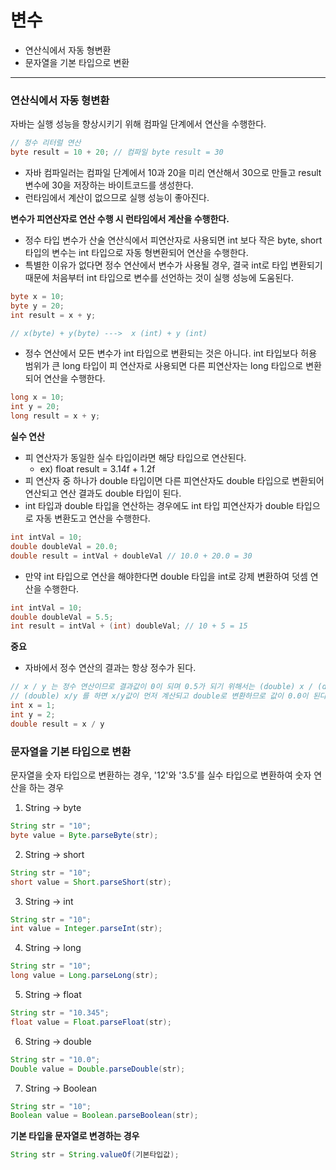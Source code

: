 # 변수
- 연산식에서 자동 형변환
- 문자열을 기본 타입으로 변환


---
### 연산식에서 자동 형변환

자바는 실행 성능을 향상시키기 위해 컴파일 단계에서 연산을 수행한다.

```java
// 정수 리터럴 연산
byte result = 10 + 20; // 컴파일 byte result = 30
```

- 자바 컴파일러는 컴파일 단계에서 10과 20을 미리 연산해서 30으로 만들고 result 변수에 30을 저장하는 바이트코드를 생성한다.
- 런타임에서 계산이 없으므로 실행 성능이 좋아진다.

**변수가 피연산자로 연산 수행 시 런타임에서 계산을 수행한다.**
 
- 정수 타입 변수가 산술 연산식에서 피연산자로 사용되면 int 보다 작은 byte, short 타입의 변수는 int 타입으로 자동 형변환되어 연산을 수행한다.
- 특별한 이유가 없다면 정수 연산에서 변수가 사용될 경우, 결국 int로 타입 변환되기 때문에 처음부터 int 타입으로 변수를 선언하는 것이 실행 성능에 도움된다.

```java
byte x = 10;
byte y = 20;
int result = x + y;

// x(byte) + y(byte) --->  x (int) + y (int)
```

- 정수 연산에서 모든 변수가 int 타입으로 변환되는 것은 아니다. int 타입보다 허용 범위가 큰 long 타입이 피 연산자로 사용되면 다른 피연산자는 long 타입으로 변환되어 연산을 수행한다.
```java
long x = 10;
int y = 20;
long result = x + y;
```

**실수 연산**
- 피 연산자가 동일한 실수 타입이라면 해당 타입으로 연산된다. 
    - ex) float result = 3.14f + 1.2f 
- 피 연산자 중 하나가 double 타입이면 다른 피연산자도 double 타입으로 변환되어 연산되고 연산 결과도 double 타입이 된다.
- int 타입과 double 타입을 연산하는 경우에도 int 타입 피연산자가 double 타입으로 자동 변환도고 연산을 수행한다.

```java
int intVal = 10;
double doubleVal = 20.0;
double result = intVal + doubleVal // 10.0 + 20.0 = 30
```

- 만약 int 타입으로 연산을 해야한다면 double 타입을 int로 강제 변환하여 덧셈 연산을 수행한다.
```java
int intVal = 10;
double doubleVal = 5.5;
int result = intVal + (int) doubleVal; // 10 + 5 = 15
```

**중요**
- 자바에서 정수 연산의 결과는 항상 정수가 된다.
```java
// x / y 는 정수 연산이므로 결과값이 0이 되며 0.5가 되기 위해서는 (double) x / (double) y로 강제 변환해야한다.
// (double) x/y 를 하면 x/y값이 먼저 계산되고 double로 변환하므로 값이 0.0이 된다.
int x = 1;
int y = 2;
double result = x / y 
```


### 문자열을 기본 타입으로 변환

문자열을 숫자 타입으로 변환하는 경우, '12'와 '3.5'를 실수 타입으로 변환하여 숫자 연산을 하는 경우

1. String -> byte
```java
String str = "10";
byte value = Byte.parseByte(str);
```

2. String -> short
```java
String str = "10";
short value = Short.parseShort(str);
```

3. String -> int
```java
String str = "10";
int value = Integer.parseInt(str);
``` 

4. String -> long
```java
String str = "10";
long value = Long.parseLong(str);
``` 

5. String -> float
```java
String str = "10.345";
float value = Float.parseFloat(str);
``` 

6. String -> double
```java
String str = "10.0";
Double value = Double.parseDouble(str);
``` 

7. String -> Boolean
```java
String str = "10";
Boolean value = Boolean.parseBoolean(str);
``` 

**기본 타입을 문자열로 변경하는 경우**
```java
String str = String.valueOf(기본타입값);
```
